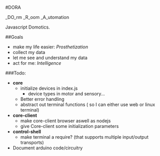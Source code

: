 #DORA

_DO_rm _R_oom _A_utomation

Javascript Domotics.


##Goals
- make my life easier: _Prosthetization_
- collect my data
- let me see and understand my data
- act for me: _Intelligence_

###Todo:
 - __core__
	 - initialize devices in index.js
	 	- device types in motor and sensory...
	 - Better error handling
	 - abstract out terminal functions ( so I can either use web or linux terminal)
 - __core-client__
 	- make core-client browser aswell as nodejs
	- give Core-client some initialization parameters
 - __control-shell__
 	- make terminal a require? (that supports multiple input/output transports)
 - Document arduino code/circuitry
